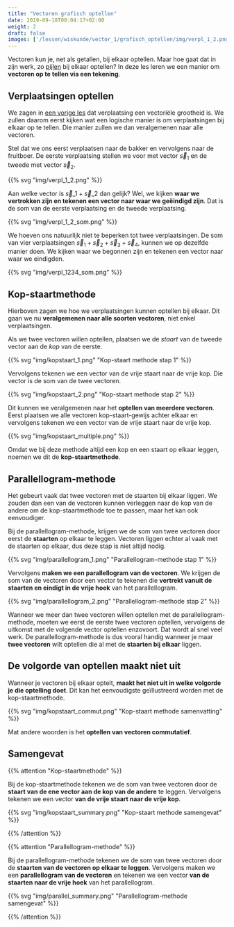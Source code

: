 ```yaml
---
title: "Vectoren grafisch optellen"
date: 2019-09-18T08:04:17+02:00
weight: 2
draft: false
images: ['/lessen/wiskunde/vector_1/grafisch_optellen/img/verpl_1_2.png', '/lessen/wiskunde/vector_1/grafisch_optellen/img/verpl_1_2_som.png', '/lessen/wiskunde/vector_1/grafisch_optellen/img/verpl_1234_som.png', '/lessen/wiskunde/vector_1/grafisch_optellen/img/kopstaart_1.png', '/lessen/wiskunde/vector_1/grafisch_optellen/img/kopstaart_2.png', '/lessen/wiskunde/vector_1/grafisch_optellen/img/kopstaart_multiple.png', '/lessen/wiskunde/vector_1/grafisch_optellen/img/parallellogram_1.png', '/lessen/wiskunde/vector_1/grafisch_optellen/img/parallellogram_2.png', '/lessen/wiskunde/vector_1/grafisch_optellen/img/kopstaart_commut.png', '/lessen/wiskunde/vector_1/grafisch_optellen/img/kopstaart_summary.png', '/lessen/wiskunde/vector_1/grafisch_optellen/img/parallel_summary.png']
---
```

Vectoren kun je, net als getallen, bij elkaar optellen. Maar hoe gaat dat in
zijn werk, zo [pijlen](../intro/#een-vector-is-een-pijl) bij elkaar optellen? In
deze les leren we een manier om **vectoren op te tellen via een tekening**.

## Verplaatsingen optellen

We zagen in [een vorige les](../vectoriele_grootheden) dat verplaatsing een
vectoriële grootheid is. We zullen daarom eerst kijken wat een logische manier
is om verplaatsingen bij elkaar op te tellen. Die manier zullen we dan
veralgemenen naar alle vectoren.

Stel dat we ons eerst verplaatsen naar de bakker en vervolgens naar de
fruitboer. De eerste verplaatsing stellen we voor met vector $\vec{s}_1$ en de
tweede met vector $\vec{s}_2$.

{{% svg "img/verpl_1_2.png" %}}

Aan welke vector is $\vec{s}\_1 + \vec{s}\_2$ dan gelijk? Wel, we kijken **waar
we vertrokken zijn en tekenen een vector naar waar we geëindigd zijn**. Dat is
de som van de eerste verplaatsing en de tweede verplaatsing.

{{% svg "img/verpl_1_2_som.png" %}}

We hoeven ons natuurlijk niet te beperken tot twee verplaatsingen. De som van
vier verplaatsingen $\vec{s}_1 + \vec{s}_2 + \vec{s}_3 + \vec{s}_4$, kunnen we
op dezelfde manier doen. We kijken waar we begonnen zijn en tekenen een vector
naar waar we eindigden.

{{% svg "img/verpl_1234_som.png" %}}

## Kop-staartmethode

Hierboven zagen we hoe we verplaatsingen kunnen optellen bij elkaar. Dit gaan we
nu **veralgemenen naar alle soorten vectoren**, niet enkel verplaatsingen.

Als we twee vectoren willen optellen, plaatsen we de *staart* van de tweede
vector aan de *kop* van de eerste.

{{% svg "img/kopstaart_1.png" "Kop-staart methode stap 1" %}}

Vervolgens tekenen we een vector van de vrije staart naar de vrije kop. Die
vector is de som van de twee vectoren.

{{% svg "img/kopstaart_2.png" "Kop-staart methode stap 2" %}}

Dit kunnen we veralgemenen naar het **optellen van meerdere vectoren**. Eerst
plaatsen we alle vectoren kop-staart-gewijs achter elkaar en vervolgens tekenen
we een vector van de vrije staart naar de vrije kop.

{{% svg "img/kopstaart_multiple.png" %}}

Omdat we bij deze methode altijd een kop en een staart op elkaar leggen, noemen
we dit de **kop-staartmethode**.

## Parallellogram-methode

Het gebeurt vaak dat twee vectoren met de staarten bij elkaar liggen. We zouden
dan een van de vectoren kunnen verleggen naar de kop van de andere om de
kop-staartmethode toe te passen, maar het kan ook eenvoudiger.

Bij de parallellogram-methode, krijgen we de som van twee vectoren door eerst de
**staarten** op elkaar te leggen. Vectoren liggen echter al vaak met de staarten
op elkaar, dus deze stap is niet altijd nodig.

{{% svg "img/parallellogram_1.png" "Parallellogram-methode stap 1" %}}

Vervolgens **maken we een parallellogram van de vectoren**. We krijgen de som
van de vectoren door een vector te tekenen die **vertrekt vanuit de staarten en
eindigt in de vrije hoek** van het parallellogram.

{{% svg "img/parallellogram_2.png" "Parallellogram-methode stap 2" %}}

Wanneer we meer dan twee vectoren willen optellen met de parallellogram-methode,
moeten we eerst de eerste twee vectoren optellen, vervolgens de uitkomst met de
volgende vector optellen enzovoort. Dat wordt al snel veel werk. De
parallellogram-methode is dus vooral handig wanneer je maar **twee vectoren**
wilt optellen die al met de **staarten bij elkaar** liggen.

## De volgorde van optellen maakt niet uit

Wanneer je vectoren bij elkaar optelt, **maakt het niet uit in welke volgorde je
die optelling doet**. Dit kan het eenvoudigste geïllustreerd worden met de
kop-staartmethode.

{{% svg "img/kopstaart_commut.png" "Kop-staart methode samenvatting" %}}

Mat andere woorden is het **optellen van vectoren commutatief**.

## Samengevat

{{% attention "Kop-staartmethode" %}}

Bij de kop-staartmethode tekenen we de som van twee vectoren door de **staart
van de ene vector aan de kop van de andere** te leggen. Vervolgens tekenen we
een vector **van de vrije staart naar de vrije kop**.

{{% svg "img/kopstaart_summary.png" "Kop-staart methode samengevat" %}}

{{% /attention %}}

{{% attention "Parallellogram-methode" %}}

Bij de parallellogram-methode tekenen we de som van twee vectoren door de
**staarten van de vectoren op elkaar te leggen**. Vervolgens maken we een
**parallellogram van de vectoren** en tekenen we een vector **van de staarten
naar de vrije hoek** van het parallellogram.

{{% svg "img/parallel_summary.png" "Parallellogram-methode samengevat" %}}

{{% /attention %}}

